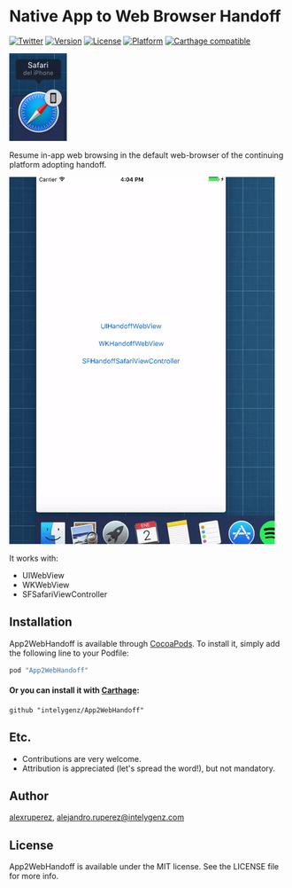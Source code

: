 # Native App to Web Browser Handoff

[![Twitter](http://img.shields.io/badge/contact-@intelygenz-0FABFF.svg?style=flat)](http://twitter.com/intelygenz)
[![Version](https://img.shields.io/cocoapods/v/App2WebHandoff.svg?style=flat)](http://cocoapods.org/pods/App2WebHandoff)
[![License](https://img.shields.io/cocoapods/l/App2WebHandoff.svg?style=flat)](http://cocoapods.org/pods/App2WebHandoff)
[![Platform](https://img.shields.io/cocoapods/p/App2WebHandoff.svg?style=flat)](http://cocoapods.org/pods/App2WebHandoff)
[![Carthage compatible](https://img.shields.io/badge/Carthage-compatible-4BC51D.svg?style=flat)](https://github.com/Carthage/Carthage)

![App2WebHandoff Screenshot 2](https://raw.githubusercontent.com/intelygenz/App2WebHandoff/master/screenshot_2.jpg)

Resume in-app web browsing in the default web-browser of the continuing platform adopting handoff.

![App2WebHandoff Screenshot](https://raw.githubusercontent.com/intelygenz/App2WebHandoff/master/screenshot.gif)

It works with:
* UIWebView
* WKWebView
* SFSafariViewController

## Installation

App2WebHandoff is available through [CocoaPods](http://cocoapods.org). To install
it, simply add the following line to your Podfile:

```ruby
pod "App2WebHandoff"
```

#### Or you can install it with [Carthage](https://github.com/Carthage/Carthage):

    github "intelygenz/App2WebHandoff"

## Etc.

* Contributions are very welcome.
* Attribution is appreciated (let's spread the word!), but not mandatory.

## Author

[alexruperez](https://github.com/alexruperez), alejandro.ruperez@intelygenz.com

## License

App2WebHandoff is available under the MIT license. See the LICENSE file for more info.
